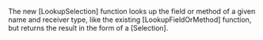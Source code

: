 The new [LookupSelection] function looks up the field or method of a
given name and receiver type, like the existing [LookupFieldOrMethod]
function, but returns the result in the form of a [Selection].
